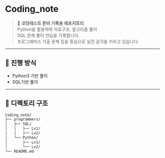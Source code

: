 # Coding_note
> 📌 **코딩테스트 준비 기록용 레포지토리**  
> Python을 활용하여 자료구조, 알고리즘 풀이</br>
>  SQL 문제 풀이 연습을 기록합니다.</br>
> 프로그래머스 기출 문제 등을 중심으로 실전 감각을 키우고 있습니다.

---

## 📆 진행 방식
- Python3 기반 풀이
- SQL기반 풀이

---

## 📂 디렉토리 구조

```bash
Coding_note/
├── programmers/
│   ├── SQL/
│   │   ├── Lv1/
│   │   ├── Lv2/
│   └── Python/
│       ├── Lv1/
│       └── Lv2/
└── README.md
